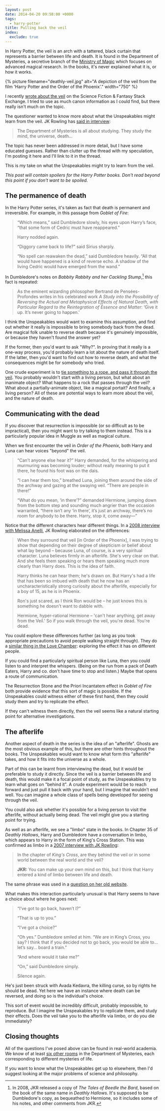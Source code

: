 ```yaml
---
layout: post
date: 2014-04-20 09:58:00 +0000
tags:
  - harry-potter
title: Pulling back the veil
index:
  exclude: true
---
```


In Harry Potter, the veil is an arch with a tattered, black curtain that represents a barrier between life and death. It is found in the Department of Mysteries, a secretive branch of the [Ministry of Magic](http://en.wikipedia.org/wiki/Ministry_of_Magic##Department_of_Mysteries) which focuses on advanced magical research. In the books, it's never explained what it is, or how it works.

{%
  picture
  filename="deathly-veil.jpg"
  alt="A depiction of the veil from the film 'Harry Potter and the Order of the Phoenix'."
  width="750"
%}

I recently [wrote about the veil](http://scifi.stackexchange.com/q/54280/3567) on the Science Fiction & Fantasy Stack Exchange. I tried to use as much canon information as I could find, but there really isn't much on the topic.

The questioner wanted to know more about what the Unspeakables might learn from the veil. JK Rowling has [said in interview](http://www.accio-quote.org/articles/2005/0705-tlc_mugglenet-anelli-3.htm):

> The Department of Mysteries is all about studying. They study the mind, the universe, death…

The topic has never been addressed in more detail, but I have some educated guesses. Rather than clutter up the thread with my speculation, I'm posting it here and I'll link to it in the thread.

This is my take on what the Unspeakables might try to learn from the veil.

*This post will contain spoilers for the Harry Potter books. Don't read beyond this point if you don't want to be spoiled.*

## The permanence of death

In the Harry Potter series, it's taken as fact that death is permanent and irreversible. For example, in this passage from *Goblet of Fire*:

> “Which means,” said Dumbledore slowly, his eyes upon Harry’s face, “that some form of Cedric must have reappeared.”
>
> Harry nodded again.
>
> “Diggory came back to life?” said Sirius sharply.
>
> “No spell can reawaken the dead,” said Dumbledore heavily. “All that would have happened is a kind of reverse echo. A shadow of the living Cedric would have emerged from the wand.”

In Dumbledore's notes on *Babbity Rabbity and her Cackling Stump*,[^bb] this fact is repeated:

> As the eminent wizarding philosopher Bertrand de Pensées-Profondes writes in his celebrated work *A Study into the Possibility of Reversing the Actual and Metaphysical Effects of Natural Death, with Particular Regard to the Reintegration of Essence and Matter*: ‘Give it up. It’s never going to happen.'

I think the Unspeakables would want to examine this assumption, and find out whether it really is impossible to bring somebody back from the dead. Are magical folk unable to reverse death because it's genuinely impossible, or because they haven't found the answer yet?

If the former, then you'd want to ask "Why?". In proving that it really is a one-way process, you'd probably learn a lot about the nature of death itself. If the latter, then you'd want to find out how to reverse death, and what the consequences might be for somebody who tried.

One crude experiment is to [tie something to a rope, and pass it through the veil](http://scifi.stackexchange.com/q/21725/3567). You probably wouldn't start with a living person, but what about an inanimate object? What happens to a rock that passes through the veil? What about a partially-animate object, like a magical portait? And finally, a living person? All of these are potential ways to learn more about the veil, and the nature of death.

[^bb]: In 2008, JKR released a copy of *The Tales of Beedle the Bard*, based on the book of the same name in *Deathly Hallows*. It's supposed to be Dumbledore's copy, as bequeathed to Hermione, so it includes some of his notes, and other comments from JKR.

## Communicating with the dead

If you discover that resurrection is impossible (or so difficult as to be impractical), then you might want to try talking to them instead. This is a particularly popular idea in Muggle as well as magical culture.

When we first encounter the veil in *Order of the Phoenix*, both Harry and Luna can hear voices "beyond" the veil.

> “Can’t anyone else hear it?” Harry demanded, for the whispering and murmuring was becoming louder; without really meaning to put it there, he found his foot was on the dais.
>
> “I can hear them too,” breathed Luna, joining them around the side of the archway and gazing at the swaying veil. “There are people in there!”
>
> “What do you mean, ‘in there’?” demanded Hermione, jumping down from the bottom step and sounding much angrier than the occasion warranted, “there isn’t any ‘in there’, it’s just an archway, there’s no room for anybody to be there. Harry, stop it, come away—”

Notice that the different characters hear different things. In a [2008 interview with Melissa Anelli](http://web.archive.org/web/20081112084720/http://harryahistory.com/2008/09/more-about-that-veil.html), JK&nbsp;Rowling elaborated on the differences:

> When they surround that veil [in Order of the Phoenix], I was trying to show that depending on their degree of skepticism or belief about what lay beyond – because Luna, of course, is a very spiritual character. Luna believes firmly in an afterlife. She's very clear on that. And she feels them speaking or hears them speaking much more clearly than Harry does. This is the idea of faith.
>
> Harry thinks he can hear them; he's drawn on. But Harry's had a life that has been so imbued with death that he now has an uncharacteristically strong curiosity about the afterlife, especially for a boy of 15, as he is in Phoenix.
>
> Ron's just scared, as I think Ron would be – he just knows this is something he doesn't want to dabble with.
>
> Hermione, hyper-rational Hermione – 'can't hear anything, get away from the Veil.' So if you walk through the veil, you're dead. You're dead.

You could explore these differences further (as long as you took appropriate precautions to avoid people walking straight through). They do a [similar thing in the Love Chamber](http://scifi.stackexchange.com/q/30766/3567): exploring the effect it has on different people.

If you could find a particularly spiritual person like Luna, then you could listen to and interpret the whispers. (Being on the run from a pack of Death Eaters, Harry and co. don't have time to stop and listen.) Maybe that opens a route of communication.

The Resurrection Stone and the Priori Incantatem effect in *Goblet of Fire* both provide evidence that this sort of magic is possible. If the Unspeakables could witness either of these first hand, then they could study them and try to replicate the effect.

If they can't witness them directly, then the veil seems like a natural starting point for alternative investigations.

## The afterlife

Another aspect of death in the series is the idea of an "afterlife". Ghosts are the most obvious example of this, but there are other hints throughout the books. The Unspeakables would want to know what form this "afterlife" takes, and how it fits into the universe as a whole.

Part of this can be learnt from interviewing the dead, but it would be preferable to study it directly. Since the veil is a barrier between life and death, this would make it a focal point of study, as the Unspeakables try to learn what goes on "behind it". A crude experiment would be to reach forward and just pull it back with your hand, but I imagine that wouldn't end well. You can imagine a whole class of spells being developed for seeing through the veil.

You could also ask whether it's possible for a living person to visit the afterlife, without actually being dead. The veil might give you a starting point for trying.

As well as an afterlife, we see a "limbo" state in the books. In Chapter&nbsp;35 of *Deathly Hallows*, Harry and Dumbledore have a conversation in limbo, which appears to Harry in the form of King's Cross Station. This was confirmed as limbo in a [2007 interview with JK&nbsp;Rowling](http://www.accio-quote.org/articles/2007/0730-bloomsbury-chat.html):

> In the chapter of *King's Cross*, are they behind the veil or in some world between the real world and the veil?
>
> **JKR:** You can make up your own mind on this, but I think that Harry entered a kind of limbo between life and death.

The same phrase was used in a [question on her old website](http://web.archive.org/web/20090315040206/http://www.jkrowling.com/textonly/en/faq_view.cfm?id=121).

What makes this interaction particularly unusual is that Harry seems to have a choice about where he goes next:

> “I’ve got to go back, haven’t I?”
>
> “That is up to you.”
>
> “I’ve got a choice?”
>
> “Oh yes.” Dumbledore smiled at him. “We are in King’s Cross, you say? I think that if you decided not to go back, you would be able to… let’s say… board a train.”
>
> “And where would it take me?”
>
> “On,” said Dumbledore simply.
>
> Silence again.

He's just been struck with Avada Kedavra, the killing curse, so by rights he should be dead. Yet here we have an instance where death can be reversed, and doing so is the individual's choice.

This sort of event would be incredibly difficult, probably impossible, to reproduce. But I imagine the Unspeakables try to replicate them, and study their effects. Does the veil take you to the afterlife via limbo, or do you die immediately?

## Closing thoughts

All of the questions I've posed above can be found in real-world academia. We know of at least [six other rooms](http://en.wikipedia.org/wiki/Ministry_of_magic##Department_of_Mysteries) in the Department of Mysteries, each corresponding to different mysteries of life.

If you want to know what the Unspeakables get up to elsewhere, then I'd suggest looking at the major problems of science and philosophy.
